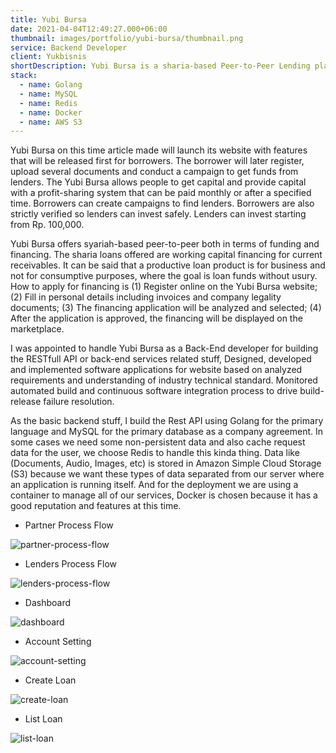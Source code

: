 ```yaml
---
title: Yubi Bursa
date: 2021-04-04T12:49:27.000+06:00
thumbnail: images/portfolio/yubi-bursa/thumbnail.png
service: Backend Developer
client: Yukbisnis
shortDescription: Yubi Bursa is a sharia-based Peer-to-Peer Lending platform. Connecting MSMEs that need business capital with people who are willing to lend their funds. Using sharia principles, Yubi Bursa offers interest-free loans and profit-sharing, without usury. Under the auspices of Yukbisnis, Yubi Bursa has the vision to create an independent economic system that is rahmatan lil alamin
stack:
  - name: Golang
  - name: MySQL
  - name: Redis
  - name: Docker
  - name: AWS S3
---
```


Yubi Bursa on this time article made will launch its website with features that will be released first for borrowers. The borrower will later register, upload several documents and conduct a campaign to get funds from lenders. The Yubi Bursa allows people to get capital and provide capital with a profit-sharing system that can be paid monthly or after a specified time. Borrowers can create campaigns to find lenders. Borrowers are also strictly verified so lenders can invest safely. Lenders can invest starting from Rp. 100,000.

Yubi Bursa offers syariah-based peer-to-peer both in terms of funding and financing. The sharia loans offered are working capital financing for current receivables. It can be said that a productive loan product is for business and not for consumptive purposes, where the goal is loan funds without usury. How to apply for financing is (1) Register online on the Yubi Bursa website; (2) Fill in personal details including invoices and company legality documents; (3) The financing application will be analyzed and selected; (4) After the application is approved, the financing will be displayed on the marketplace.

I was appointed to handle Yubi Bursa as a Back-End developer for building the RESTfull API or back-end services related stuff, Designed, developed and implemented software applications for website based on analyzed requirements and understanding of industry technical standard. Monitored automated build and continuous software integration process to drive build-release failure resolution.

As the basic backend stuff, I build the Rest API using Golang for the primary language and MySQL for the primary database as a company agreement. In some cases we need some non-persistent data and also cache request data for the user, we choose Redis to handle this kinda thing. Data like (Documents, Audio, Images, etc) is stored in Amazon Simple Cloud Storage (S3) because we want these types of data separated from our server where an application is running itself. And for the deployment we are using a container to manage all of our services, Docker is chosen because it has a good reputation and features at this time.

- Partner Process Flow

![partner-process-flow](/images/portfolio/yubi-bursa/partner-process-flow.png)

- Lenders Process Flow

![lenders-process-flow](/images/portfolio/yubi-bursa/lenders-process-flow.png)

- Dashboard

![dashboard](/images/portfolio/yubi-bursa/dashboard.png)

- Account Setting

![account-setting](/images/portfolio/yubi-bursa/account-setting.png)

- Create Loan

![create-loan](/images/portfolio/yubi-bursa/create-loan.png)

- List Loan

![list-loan](/images/portfolio/yubi-bursa/list-loan.png)
